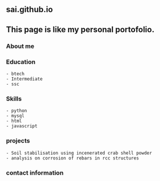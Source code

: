 ## sai.github.io
## This page is like my personal portofolio.

### About me
### Education
    - btech
    - Intermediate
    - ssc
### Skills
    - python
    - mysql
    - html
    - javascript
### projects
    - Soil stabilisation using incenerated crab shell powder
    - analysis on corrosion of rebars in rcc structures
### contact information
